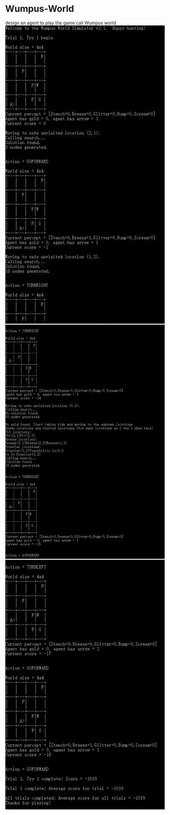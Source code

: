 # Wumpus-World
design an agent to play the game call Wumpus world  
![image](https://github.com/14080204/Wumpus-World/blob/main/1.PNG)  
![image](https://github.com/14080204/Wumpus-World/blob/main/2.PNG)  
![image](https://github.com/14080204/Wumpus-World/blob/main/3.PNG)

